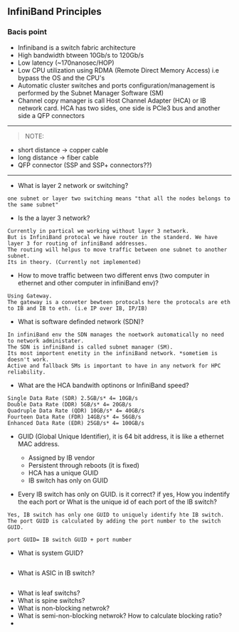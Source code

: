 ## InfiniBand Principles

### Bacis point
- Infiniband is a switch fabric architecture
- High bandwidth btween 10Gb/s to 120Gb/s
- Low latency (~170nanosec/HOP)
- Low CPU utilization using RDMA (Remote Direct Memory Access) i.e bypass the OS and the CPU's
- Automatic cluster switches and ports configuration/management is performed by the Subnet Manager Software (SM)
- Channel copy manager is call Host Channel Adapter (HCA) or IB network card. HCA has two sides, one side is PCIe3 bus and another side a QFP connectors 
----
> NOTE:
* short distance -> copper cable
* long distance -> fiber cable
* QFP connector (SSP and SSP+ connectors??)
----

- What is layer 2 network or switching?
```
one subnet or layer two switching means "that all the nodes belongs to the same subnet"
```

- Is the a layer 3 network?
````
Currently in partical we working without layer 3 network.
But is InfiniBand protocal we have router in the standerd. We have layer 3 for routing of infiniBand addresses.
The routing will helpus to move traffic between one subnet to another subnet.
Its in theory. (Currently not implemented)
````

- How to move traffic between two different envs (two computer in ethernet and other computer in infiniBand env)?
````
Using Gateway.
The gateway is a conveter bewteen protocals here the protocals are eth to IB and IB to eth. (i.e IP over IB, IP/IB)
````

- What is software definded network (SDN)?
````
In infiniBand env the SDN manages the noetwork automatically no need to network administater.
The SDN is infiniBand is called subnet manager (SM).
Its most importent enetity in the infiniBand network. *sometiem is doesn't work.
Active and fallback SMs is important to have in any network for HPC reliability.
````

- What are the HCA bandwith optinons or InfiniBand speed?
````
Single Data Rate (SDR) 2.5GB/s* 4= 10GB/s
Double Data Rate (DDR) 5GB/s* 4= 20GB/s
Quadruple Data Rate (QDR) 10GB/s* 4= 40GB/s
Fourteen Data Rate (FDR) 14GB/s* 4= 56GB/s
Enhanced Data Rate (EDR) 25GB/s* 4= 100GB/s 
````

- GUID (Global Unique Identifier), it is 64 bit address, it is like a ethernet MAC address.
  * Assigned by IB vendor
  * Persistent through reboots (it is fixed)
  * HCA has a unique GUID
  * IB switch has only on GUID

- Every IB switch has only on GUID. is it correct? if yes, How you indentify the each port or What is the unique id of each port of the IB switch?
````
Yes, IB switch has only one GUID to uniquely identify hte IB switch.
The port GUID is calculated by adding the port number to the switch GUID.

port GUID= IB switch GUID + port number
````

- What is system GUID?
````

````

- What is ASIC in IB switch?
````

````

- What is leaf switchs?
- What is spine switchs?
- What is non-blocking netwrok?
- What is semi-non-blocking netwrok? How to calculate blocking ratio?
- 

